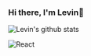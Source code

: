 ### Hi there, I'm Levin👋
![Levin's github stats](https://github-readme-stats.vercel.app/api?username=vbatallones&theme=gruvbox&show_icons=true&hide=stars,issues)
<!--
**vbatallones/vbatallones** is a ✨ _special_ ✨ repository because its `README.md` (this file) appears on your GitHub profile.

Here are some ideas to get you started:

- 🔭 I’m currently working on ...
- 🌱 I’m currently learning ...
- 👯 I’m looking to collaborate on ...
- 🤔 I’m looking for help with ...
- 💬 Ask me about ...
- 📫 How to reach me: ...
- 😄 Pronouns: ...
- ⚡ Fun fact: ...
-->

![React](https://img.shields.io/badge/-ReactJS-black?style=flat-square&logo=react)
